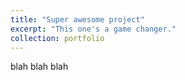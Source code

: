 ```yaml
---
title: "Super awesome project"
excerpt: "This one's a game changer."
collection: portfolio
---
```


blah blah blah
